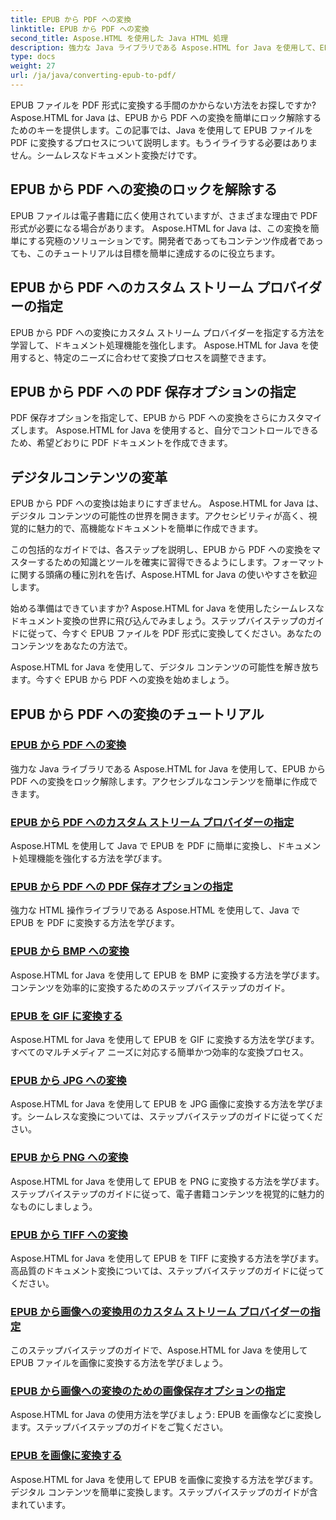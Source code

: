 ```yaml
---
title: EPUB から PDF への変換
linktitle: EPUB から PDF への変換
second_title: Aspose.HTML を使用した Java HTML 処理
description: 強力な Java ライブラリである Aspose.HTML for Java を使用して、EPUB から PDF への変換をロック解除します。アクセシブルなコンテンツを簡単に作成できます。
type: docs
weight: 27
url: /ja/java/converting-epub-to-pdf/
---
```


EPUB ファイルを PDF 形式に変換する手間のかからない方法をお探しですか? Aspose.HTML for Java は、EPUB から PDF への変換を簡単にロック解除するためのキーを提供します。この記事では、Java を使用して EPUB ファイルを PDF に変換するプロセスについて説明します。もうイライラする必要はありません。シームレスなドキュメント変換だけです。

## EPUB から PDF への変換のロックを解除する

EPUB ファイルは電子書籍に広く使用されていますが、さまざまな理由で PDF 形式が必要になる場合があります。 Aspose.HTML for Java は、この変換を簡単にする究極のソリューションです。開発者であってもコンテンツ作成者であっても、このチュートリアルは目標を簡単に達成するのに役立ちます。

## EPUB から PDF へのカスタム ストリーム プロバイダーの指定

EPUB から PDF への変換にカスタム ストリーム プロバイダーを指定する方法を学習して、ドキュメント処理機能を強化します。 Aspose.HTML for Java を使用すると、特定のニーズに合わせて変換プロセスを調整できます。

## EPUB から PDF への PDF 保存オプションの指定

PDF 保存オプションを指定して、EPUB から PDF への変換をさらにカスタマイズします。 Aspose.HTML for Java を使用すると、自分でコントロールできるため、希望どおりに PDF ドキュメントを作成できます。

## デジタルコンテンツの変革

EPUB から PDF への変換は始まりにすぎません。 Aspose.HTML for Java は、デジタル コンテンツの可能性の世界を開きます。アクセシビリティが高く、視覚的に魅力的で、高機能なドキュメントを簡単に作成できます。

この包括的なガイドでは、各ステップを説明し、EPUB から PDF への変換をマスターするための知識とツールを確実に習得できるようにします。フォーマットに関する頭痛の種に別れを告げ、Aspose.HTML for Java の使いやすさを歓迎します。

始める準備はできていますか? Aspose.HTML for Java を使用したシームレスなドキュメント変換の世界に飛び込んでみましょう。ステップバイステップのガイドに従って、今すぐ EPUB ファイルを PDF 形式に変換してください。あなたのコンテンツをあなたの方法で。

Aspose.HTML for Java を使用して、デジタル コンテンツの可能性を解き放ちます。今すぐ EPUB から PDF への変換を始めましょう。
## EPUB から PDF への変換のチュートリアル
### [EPUB から PDF への変換](./convert-epub-to-pdf/)
強力な Java ライブラリである Aspose.HTML for Java を使用して、EPUB から PDF への変換をロック解除します。アクセシブルなコンテンツを簡単に作成できます。
### [EPUB から PDF へのカスタム ストリーム プロバイダーの指定](./convert-epub-to-pdf-specify-custom-stream-provider/)
Aspose.HTML を使用して Java で EPUB を PDF に簡単に変換し、ドキュメント処理機能を強化する方法を学びます。
### [EPUB から PDF への PDF 保存オプションの指定](./convert-epub-to-pdf-specify-pdf-save-options/)
強力な HTML 操作ライブラリである Aspose.HTML を使用して、Java で EPUB を PDF に変換する方法を学びます。
### [EPUB から BMP への変換](./convert-epub-to-bmp/)
Aspose.HTML for Java を使用して EPUB を BMP に変換する方法を学びます。コンテンツを効率的に変換するためのステップバイステップのガイド。
### [EPUB を GIF に変換する](./convert-epub-to-gif/)
Aspose.HTML for Java を使用して EPUB を GIF に変換する方法を学びます。すべてのマルチメディア ニーズに対応する簡単かつ効率的な変換プロセス。
### [EPUB から JPG への変換](./convert-epub-to-jpg/)
Aspose.HTML for Java を使用して EPUB を JPG 画像に変換する方法を学びます。シームレスな変換については、ステップバイステップのガイドに従ってください。
### [EPUB から PNG への変換](./convert-epub-to-png/)
Aspose.HTML for Java を使用して EPUB を PNG に変換する方法を学びます。ステップバイステップのガイドに従って、電子書籍コンテンツを視覚的に魅力的なものにしましょう。
### [EPUB から TIFF への変換](./convert-epub-to-tiff/)
Aspose.HTML for Java を使用して EPUB を TIFF に変換する方法を学びます。高品質のドキュメント変換については、ステップバイステップのガイドに従ってください。
### [EPUB から画像への変換用のカスタム ストリーム プロバイダーの指定](./convert-epub-to-image-specify-custom-stream-provider/)
このステップバイステップのガイドで、Aspose.HTML for Java を使用して EPUB ファイルを画像に変換する方法を学びましょう。
### [EPUB から画像への変換のための画像保存オプションの指定](./convert-epub-to-image-specify-image-save-options/)
Aspose.HTML for Java の使用方法を学びましょう: EPUB を画像などに変換します。ステップバイステップのガイドをご覧ください。
### [EPUB を画像に変換する](./convert-epub-to-image/)
Aspose.HTML for Java を使用して EPUB を画像に変換する方法を学びます。デジタル コンテンツを簡単に変換します。ステップバイステップのガイドが含まれています。